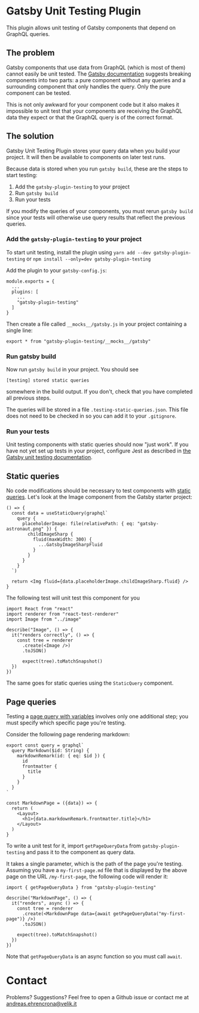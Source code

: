 # Gatsby Unit Testing Plugin

This plugin allows unit testing of Gatsby components that depend on GraphQL queries.

## The problem

Gatsby components that use data from GraphQL (which is most of them) cannot easily be unit tested. The [Gatsby documentation](https://www.gatsbyjs.org/docs/unit-testing/) suggests breaking components into two parts: a pure component without any queries and a surrounding component that only handles the query. Only the pure component can be tested.

This is not only awkward for your component code but it also makes it impossible to unit test that your components are receiving the GraphQL data they expect or that the GraphQL query is of the correct format.

## The solution

Gatsby Unit Testing Plugin stores your query data when you build your project. It will then be available to components on later test runs.

Because data is stored when you run `gatsby build`, these are the steps to start testing:

1. Add the `gatsby-plugin-testing` to your project
2. Run `gatsby build`
3. Run your tests

If you modify the queries of your components, you must rerun `gatsby build` since your tests will otherwise use query results that reflect the previous queries.

### Add the `gatsby-plugin-testing` to your project

To start unit testing, install the plugin using `yarn add --dev gatsby-plugin-testing` or `npm install --only=dev gatsby-plugin-testing`

Add the plugin to your `gatsby-config.js`:

```
module.exports = {
  ...
  plugins: [
    ...
    "gatsby-plugin-testing"
  ]
}
```

Then create a file called `__mocks__/gatsby.js` in your project containing a single line:

```
export * from "gatsby-plugin-testing/__mocks__/gatsby"
```


### Run gatsby build

Now run `gatsby build` in your project. You should see

```
[testing] stored static queries
```

somewhere in the build output. If you don't, check that you have completed all previous steps.

The queries will be stored in a file `.testing-static-queries.json`. This file does not need to be checked in so you can add it to your `.gitignore`.

### Run your tests

Unit testing components with static queries should now "just work". If you have not yet set up tests in your project, configure Jest as described in [the Gatsby unit testing documentation](https://www.gatsbyjs.org/docs/unit-testing/).


## Static queries

No code modifications should be necessary to test components with [static queries](https://www.gatsbyjs.org/docs/static-query/). Let's look at the Image component from the Gatsby starter project:

```
() => {
  const data = useStaticQuery(graphql`
    query {
      placeholderImage: file(relativePath: { eq: "gatsby-astronaut.png" }) {
        childImageSharp {
          fluid(maxWidth: 300) {
            ...GatsbyImageSharpFluid
          }
        }
      }
    }
  `)

  return <Img fluid={data.placeholderImage.childImageSharp.fluid} />
}
```

The following test will unit test this component for you

```
import React from "react"
import renderer from "react-test-renderer"
import Image from "../image"

describe("Image", () => {
  it("renders correctly", () => {
    const tree = renderer
      .create(<Image />)
      .toJSON()

      expect(tree).toMatchSnapshot()
  })
})
```

The same goes for static queries using the `StaticQuery` component.


## Page queries

Testing a [page query with variables](https://www.gatsbyjs.org/docs/page-query/#how-to-add-query-variables-to-a-page-query) involves only one additional step; you must specify which specific page you're testing.

Consider the following page rendering markdown:


```
export const query = graphql`
  query Markdown($id: String) {
    markdownRemark(id: { eq: $id }) {
      id
      frontmatter {
        title
      }
    }
  }
`

const MarkdownPage = ({data}) => {
  return (
    <Layout>
      <h1>{data.markdownRemark.frontmatter.title}</h1>
    </Layout>
  )
}
```

To write a unit test for it, import `getPageQueryData` from `gatsby-plugin-testing` and pass it to the component as query data.

It takes a single parameter, which is the path of the page you're testing. Assuming you have a `my-first-page.md` file that is displayed by the above page on the URL `/my-first-page`, the following code will render it:

```
import { getPageQueryData } from "gatsby-plugin-testing"

describe("MarkdownPage", () => {
  it("renders", async () => {
    const tree = renderer
      .create(<MarkdownPage data={await getPageQueryData("my-first-page")} />)
      .toJSON()

    expect(tree).toMatchSnapshot()
  })
})
```

Note that `getPageQueryData` is an async function so you must call `await`.

# Contact

Problems? Suggestions? Feel free to open a Github issue or contact me at andreas.ehrencrona@velik.it
